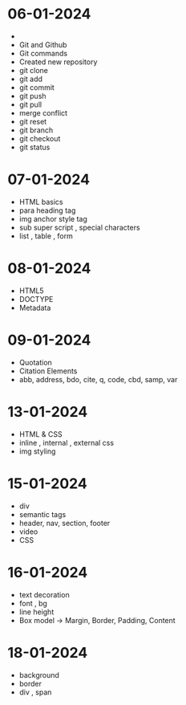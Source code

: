 # 06-01-2024
- 
- Git and Github
- Git commands
- Created new repository
- git clone
- git add
- git commit
- git push
- git pull
- merge conflict
- git reset
- git branch
- git checkout
- git status

# 07-01-2024

- HTML basics
- para heading tag
- img anchor style tag
- sub super script , special characters
- list , table , form

# 08-01-2024

- HTML5
- DOCTYPE
- Metadata

# 09-01-2024

- Quotation 
- Citation Elements
- abb, address, bdo, cite, q, code, cbd, samp, var

# 13-01-2024

- HTML & CSS
- inline , internal , external css
- img styling

# 15-01-2024

- div
- semantic tags 
- header, nav, section, footer
- video
-  CSS 

# 16-01-2024

- text decoration
- font , bg 
- line height
- Box model -> Margin, Border, Padding, Content

# 18-01-2024

- background
- border 
- div , span
